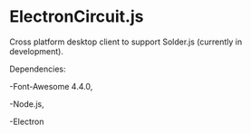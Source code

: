 # ElectronCircuit.js

Cross platform desktop client to support Solder.js (currently in development). 

Dependencies:

-Font-Awesome 4.4.0,

-Node.js,

-Electron

